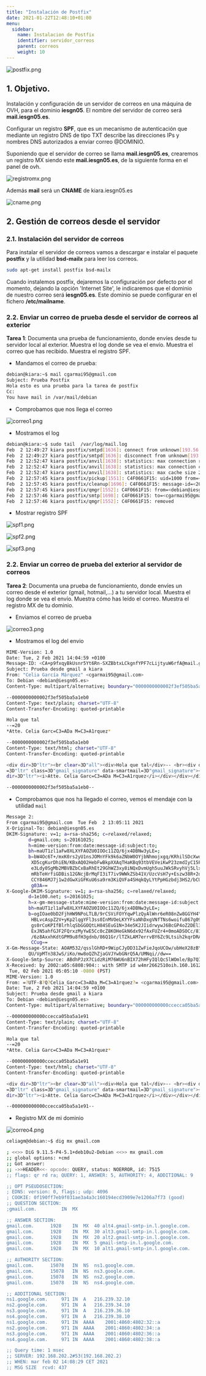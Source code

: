 ```yaml
---
title: "Instalación de Postfix"
date: 2021-01-22T12:48:10+01:00
menu:
  sidebar:
    name: Instalacion de Postfix
    identifier: servidor_correos
    parent: correos
    weight: 10
---
```




![postfix.png](/images/posts/ovh_correo/postfix.png)

## 1. Objetivo. 

Instalación y configuración de un servidor de correos en una máquina de OVH, para el dominio **iesgn05**. El nombre del servidor de correo será **mail.iesgn05.es**.

Configurar un registro **SPF**, que es un mecanismo de autenticación que mediante un registro DNS de tipo TXT describe las direcciones IPs y nombres DNS autorizados a enviar correo @DOMINIO. 

Suponiendo que el servidor de correo se llama **mail.iesgn05.es**, crearemos un registro MX siendo este **mail.iesgn05.es**, de la siguiente forma en el panel de ovh.

![registromx.png](/images/ovh_correo/registromx1.png)

Además **mail** será un **CNAME** de kiara.iesgn05.es

![cname.png](/images/ovh_correo/cname.png)

## 2. Gestión de correos desde el servidor

### 2.1. Instalación del servidor de correos

Para instalar el servidor de correos vamos a descargar e instalar el paquete
**postfix**  y la utilidad **bsd-mailx**  para leer los correos.

```sh
sudo apt-get install postfix bsd-mailx
```

Cuando instalemos postfix, dejaremos la configuración por defecto por el momento, dejando la opción 'Internet Site', le indicaremos que el dominio de nuestro correo será **iesgn05.es**. Este dominio se puede configurar en el fichero **/etc/mailname**.

### 2.2. Enviar un correo de prueba desde el servidor de correos al exterior

**Tarea 1**: Documenta una prueba de funcionamiento, donde envíes desde tu servidor local al exterior. Muestra el log donde se vea el envío. Muestra el correo que has recibido. Muestra el registro SPF.

* Mandamos el correo de prueba:

```sh
debian@kiara:~$ mail cgarmai95@gmail.com
Subject: Prueba Postfix
Hola esto es una prueba para la tarea de postfix
Cc: 
You have mail in /var/mail/debian
```

* Comprobamos que nos llega el correo

![correo1.png](/images/ovh_correo/correo1.png)

*  Mostramos el log

```sh
debian@kiara:~$ sudo tail  /var/log/mail.log
Feb  2 12:49:27 kiara postfix/smtpd[1636]: connect from unknown[193.56.29.44]
Feb  2 12:49:27 kiara postfix/smtpd[1636]: disconnect from unknown[193.56.29.44] ehlo=1 auth=0/1 rset=1 quit=1 commands=3/4
Feb  2 12:52:47 kiara postfix/anvil[1638]: statistics: max connection rate 1/60s for (smtp:209.85.167.181) at Feb  2 12:48:57
Feb  2 12:52:47 kiara postfix/anvil[1638]: statistics: max connection count 1 for (smtp:209.85.167.181) at Feb  2 12:48:57
Feb  2 12:52:47 kiara postfix/anvil[1638]: statistics: max cache size 2 at Feb  2 12:49:27
Feb  2 12:57:45 kiara postfix/pickup[1551]: C4F0661F15: uid=1000 from=<debian>
Feb  2 12:57:45 kiara postfix/cleanup[1696]: C4F0661F15: message-id=<20210202125745.C4F0661F15@kiara.iesgn05.es>
Feb  2 12:57:45 kiara postfix/qmgr[1552]: C4F0661F15: from=<debian@iesgn05.es>, size=448, nrcpt=1 (queue active)
Feb  2 12:57:46 kiara postfix/smtp[1698]: C4F0661F15: to=<cgarmai95@gmail.com>, relay=gmail-smtp-in.l.google.com[64.233.167.27]:25, delay=0.81, delays=0.02/0.01/0.4/0.39, dsn=2.0.0, status=sent (250 2.0.0 OK  1612270666 y16si2203772wmi.219 - gsmtp)
Feb  2 12:57:46 kiara postfix/qmgr[1552]: C4F0661F15: removed

```

* Mostrar registro SPF

![spf1.png](/images/ovh_correo/spf1.png)

![spf2.png](/images/ovh_correo/spf2.png)

![spf3.png](/images/ovh_correo/spf3.png)

### 2.2. Enviar un correo de prueba del exterior al servidor de correos

**Tarea 2**: Documenta una prueba de funcionamiento, donde envíes un correo desde el exterior (gmail, hotmail,…) a tu servidor local. Muestra el log donde se vea el envío. Muestra cómo has leído el correo. Muestra el registro MX de tu dominio.


* Enviamos el correo de prueba

![correo3.png](/images/ovh_correo/correo3.png)

* Mostramos el log del envio

```sh
MIME-Version: 1.0
Date: Tue, 2 Feb 2021 14:04:59 +0100
Message-ID: <CA+p9fxqyBkUsnr5Yt6Rn-SXZBbtxLCkgnfYPF7cLijtyuW6rfA@mail.gmail.com>
Subject: Prueba desde gmail a kiara
From: "Celia García Márquez" <cgarmai95@gmail.com>
To: Debian <debian@iesgn05.es>
Content-Type: multipart/alternative; boundary="0000000000002f3ef505ba5a1eb0"

--0000000000002f3ef505ba5a1eb0
Content-Type: text/plain; charset="UTF-8"
Content-Transfer-Encoding: quoted-printable

Hola que tal
--=20
*Atte. Celia Garc=C3=ADa M=C3=A1rquez*

--0000000000002f3ef505ba5a1eb0
Content-Type: text/html; charset="UTF-8"
Content-Transfer-Encoding: quoted-printable

<div dir=3D"ltr"><br clear=3D"all"><div>Hola que tal</div>-- <br><div dir=
=3D"ltr" class=3D"gmail_signature" data-smartmail=3D"gmail_signature"><div =
dir=3D"ltr"><i>Atte. Celia Garc=C3=ADa M=C3=A1rquez</i></div></div></div>

--0000000000002f3ef505ba5a1eb0--
```

* Comprobamos que nos ha llegado el correo, vemos el mendaje con la utilidad `mail`

```sh
Message 2:
From cgarmai95@gmail.com  Tue Feb  2 13:05:11 2021
X-Original-To: debian@iesgn05.es
DKIM-Signature: v=1; a=rsa-sha256; c=relaxed/relaxed;
        d=gmail.com; s=20161025;
        h=mime-version:from:date:message-id:subject:to;
        bh=maUT1zl1aFw8XLXYFAOZU0IOOc11ZQ/6jx4DBNw3yLE=;
        b=bW4Oc6T+/mxK0rs2yU1nsJOMnYFk9k6aZNbW0OYjbNhmojxgq/KRhilSDcXwd2uNuD
         XD5cgKurDhiEN/KBxAQ02HebFwBkpXXAqTHaKBq93tbVEVeiKwP23zmdIyC15F5d5DTZ
         e3Ldy0SgMb2MBVBZbCxBaRhEt29GhWZ3xy8iNQxDvmUgh5uuJWkSRvyhVj5LlxVrNojY
         mRbTeHrfiGDBis12GNcjBrMqFI3iT7iv9WWkZSb41V/UzcVsH7y+Eszw38R+2qIF32DK
         CCY846MJ7j1w2dGwXiGFKuU6sa9rm3KiQVFa4SHqkQyLYtPpHGzbdj3HS2/bCUnVYyhm
         g03A==
X-Google-DKIM-Signature: v=1; a=rsa-sha256; c=relaxed/relaxed;
        d=1e100.net; s=20161025;
        h=x-gm-message-state:mime-version:from:date:message-id:subject:to;
        bh=maUT1zl1aFw8XLXYFAOZU0IOOc11ZQ/6jx4DBNw3yLE=;
        b=ogIOae0bD2FjhHW9NPoLTLB/9rCSViFOYYqwPlzQyAlWnr6eR08nZw8GGYH4YlTa29
         HBLvcAspZ2V+yKp2lqgYFl3ss0InMVOeLKYYFsaNhDxgVNfTNs6woifu867g09UN68Lp
         gs0rCoKPIfBlrhlqSbGGOQtLH84SEuG1N+34e5K2JIidrwywJ6BcGP4oZ2DEl3kv0Ix1
         ExJN5ahfGJF2FQrxzMyYwE5Cc0cZ8KOHeGkN6dx92fAxFUZr4+0moADSOCc/81PWoIpP
         /6z8AxxhKdtGPM9u8fH3gdnb/86Q1Gr/lTZkLAM7errvBY6Zc9Ltsih2kqrDRAjyzaoi
         CCug==
X-Gm-Message-State: AOAM532/qsslGhRD+9WipCJyDD31ZwFieJqoUCOw/ubHeX28zBYqpVMy
        QU/VpMTn38JwS/iKo/mw8oQZhZjaGVJYwbGNrQ5A/UMNqi//dw==
X-Google-Smtp-Source: ABdhPJzX7CidzRiM76WU6nBIX72hHFyIQlQcSlWOmle/Bp7QIbR/J3P1bI1aFSHIV7GhKS6mi+SY+lWRrS9W0ahnXtk=
X-Received: by 2002:a05:6808:904:: with SMTP id w4mr2662510oih.160.1612271110121;
 Tue, 02 Feb 2021 05:05:10 -0800 (PST)
MIME-Version: 1.0
From: =?UTF-8?Q?Celia_Garc=C3=ADa_M=C3=A1rquez?= <cgarmai95@gmail.com>
Date: Tue, 2 Feb 2021 14:04:59 +0100
Subject: Prueba desde gmail a kiara
To: Debian <debian@iesgn05.es>
Content-Type: multipart/alternative; boundary="000000000000ccecca05ba5a1e91"

--000000000000ccecca05ba5a1e91
Content-Type: text/plain; charset="UTF-8"
Content-Transfer-Encoding: quoted-printable

Hola que tal
--=20
*Atte. Celia Garc=C3=ADa M=C3=A1rquez*

--000000000000ccecca05ba5a1e91
Content-Type: text/html; charset="UTF-8"
Content-Transfer-Encoding: quoted-printable

<div dir=3D"ltr"><br clear=3D"all"><div>Hola que tal</div>-- <br><div dir=
=3D"ltr" class=3D"gmail_signature" data-smartmail=3D"gmail_signature"><div =
dir=3D"ltr"><i>Atte. Celia Garc=C3=ADa M=C3=A1rquez</i></div></div></div>

--000000000000ccecca05ba5a1e91--
```

* Registro MX de mi dominio

![correo4.png](/images/ovh_correo/correo4.png)

```sh
celiagm@debian:~$ dig mx gmail.com

; <<>> DiG 9.11.5-P4-5.1+deb10u2-Debian <<>> mx gmail.com
;; global options: +cmd
;; Got answer:
;; ->>HEADER<<- opcode: QUERY, status: NOERROR, id: 7515
;; flags: qr rd ra; QUERY: 1, ANSWER: 5, AUTHORITY: 4, ADDITIONAL: 9

;; OPT PSEUDOSECTION:
; EDNS: version: 0, flags:; udp: 4096
; COOKIE: 0f190ff7eb9f031ae3a4a3c160194ecd3909e7e1206a7f73 (good)
;; QUESTION SECTION:
;gmail.com.			IN	MX

;; ANSWER SECTION:
gmail.com.		1928	IN	MX	40 alt4.gmail-smtp-in.l.google.com.
gmail.com.		1928	IN	MX	30 alt3.gmail-smtp-in.l.google.com.
gmail.com.		1928	IN	MX	20 alt2.gmail-smtp-in.l.google.com.
gmail.com.		1928	IN	MX	5 gmail-smtp-in.l.google.com.
gmail.com.		1928	IN	MX	10 alt1.gmail-smtp-in.l.google.com.

;; AUTHORITY SECTION:
gmail.com.		15078	IN	NS	ns1.google.com.
gmail.com.		15078	IN	NS	ns3.google.com.
gmail.com.		15078	IN	NS	ns2.google.com.
gmail.com.		15078	IN	NS	ns4.google.com.

;; ADDITIONAL SECTION:
ns1.google.com.		971	IN	A	216.239.32.10
ns2.google.com.		971	IN	A	216.239.34.10
ns3.google.com.		971	IN	A	216.239.36.10
ns4.google.com.		971	IN	A	216.239.38.10
ns1.google.com.		971	IN	AAAA	2001:4860:4802:32::a
ns2.google.com.		971	IN	AAAA	2001:4860:4802:34::a
ns3.google.com.		971	IN	AAAA	2001:4860:4802:36::a
ns4.google.com.		971	IN	AAAA	2001:4860:4802:38::a

;; Query time: 1 msec
;; SERVER: 192.168.202.2#53(192.168.202.2)
;; WHEN: mar feb 02 14:08:29 CET 2021
;; MSG SIZE  rcvd: 437

```
